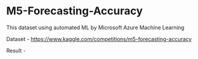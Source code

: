 # M5-Forecasting-Accuracy
This dataset using automated ML by Microsoft Azure Machine Learning


Dataset - https://www.kaggle.com/competitions/m5-forecasting-accuracy

Result - 
